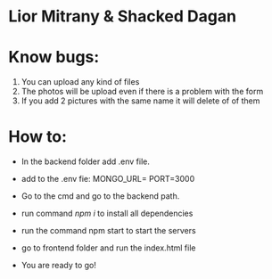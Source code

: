 # Lior Mitrany & Shacked Dagan

# Know bugs:

1. You can upload any kind of files
2. The photos will be upload even if there is a problem with the form
3. If you add 2 pictures with the same name it will delete of of them

# How to:

- In the backend folder add .env file.
- add to the .env fie:
  MONGO_URL=_<path to mongo db>_
  PORT=3000

- Go to the cmd and go to the backend path.
- run command _npm i_ to install all dependencies

- run the command npm start to start the servers
- go to frontend folder and run the index.html file
- You are ready to go!
